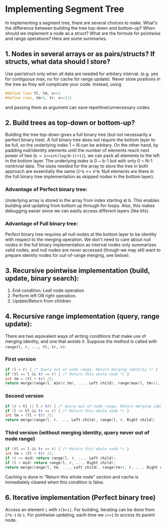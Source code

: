 # Implementing Segment Tree

In implementing a segment tree, there are several choices to make. What's the difference between building the tree top-down and bottom-up? When should we implement a node as a struct? What are the formula for pointwise and range operations? Here are some summaries.

## 1. Nodes in several arrays or as pairs/structs? If structs, what data should I store?

Use pair/struct only when all data are needed for arbitary interval. (e.g. yes for contiguous max; no for cache for range update). Never store positions in the tree as they will complicate your code. Instead, using

```cpp
#define lson tl, tm, v<<1
#define rson, tm+1, tr, v<<1|1
```

and passing them as argument can save repetitive/unnecessary codes.

## 2. Build trees as top-down or bottom-up?

Building the tree top-down gives a full binary tree (but not necessarily a perfect binary tree). A full binary tree does not require the bottom layer to be full, so the underlying index 1 ~ N can be arbitary. On the other hand, by padding null/identity elements until the number of elements reach next power of two (`b = 1<<int(log(N-1)+1)`), we can pack all elements to the left in the bottom layer. The underlying index is 0 ~ b-1 but with only 0 ~ N-1 nontrivial data. The sizes needed for the array to store the tree in both approach are essentially the same (`2*b` <= `4*N`. Null elements are there in the full binary tree implementation as skipped nodes in the bottom layer).

### Advantage of Perfect binary tree:

Underlying array is stored in the array from index starting at b. This enables building and updating from bottom up through for-loops. Also, this makes debugging easier since we can easily access different layers (like bfs).

### Advantage of Full binary tree:

Perfect binary tree requires all null nodes at the bottom layer to be identity with respect to the merging operation. We don't need to care about null nodes in the full binary implementation as internal nodes only summarizes valid nodes, and null nodes are never accessed (though we may still want to prepare identity nodes for out-of-range merging, see below).

## 3. Recursive pointwise implementation (build, update, binary search):

1. End condition: Leaf node operation
1. Perform left OR right operation.
1. Update/Return from children

## 4. Recursive range implementation (query, range update):

There are two equivalent ways of writing conditions that make use of merging identity, and one that avoids it. Suppose the method is called with `range(l, r, ..., tl, tr, v)`.

### First version

```cpp
if (l > r) { /* Query out of node range. Return merging identity */ }
if (tl == l && tr == r) { /* Return this whole node */ }
int tm = (tl + tr) /2;
return merge(range(l, min(r,tm), ..., Left child), range(max(l, tm+1), r, ..., Right child));
```

### Second version

```cpp
if (r < tl || l > tr) { /* Query out of node range. Return merging identity */ }
if (l <= tl && tr <= r) { /* Return this whole node */ }
int tm = (tl + tr) /2;
return merge(range(l, r, ..., Left child), range(l, r, Right child);
```

### Third version (without merging identity, query never out of node range)

```cpp
if (tl == l && tr == r) { /* Return this whole node */ }
int tm = (tl + tr) /2;
if (r <= mid) return range(l, r, ..., Left child);
if (l > mid) return range(l, r, ..., Right child);
return merge(range(l, tm, ..., Left child), range(tm+1, r, ..., Right child));
```

Caching is done in "Return this whole node" section and cache is immediately cleared when this condition is false. 

## 6. Iterative implementation (Perfect binary tree)

Access an element `i` with `t[b+i]`. For building, iterating can be done from `2*b-1` to `1`. For pointwise updating, each time we `i>>1` to access its parent node.
